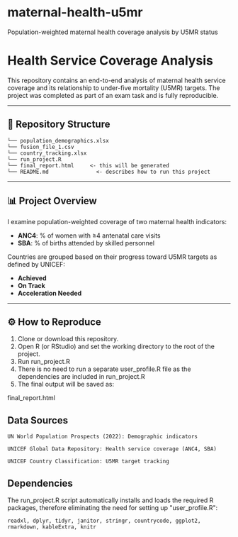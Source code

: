 # maternal-health-u5mr
Population-weighted maternal health coverage analysis by U5MR status

# Health Service Coverage Analysis

This repository contains an end-to-end analysis of maternal health service coverage and its relationship to under-five mortality (U5MR) targets. The project was completed as part of an exam task and is fully reproducible.

---

## 📁 Repository Structure

```
└── population_demographics.xlsx
└── fusion_file_1.csv
└── country_tracking.xlsx
└── run_project.R
└── final_report.html     <- this will be generated
└── README.md               <- describes how to run this project
```

---

## 📊 Project Overview

I examine population-weighted coverage of two maternal health indicators:
- **ANC4**: % of women with ≥4 antenatal care visits
- **SBA**: % of births attended by skilled personnel

Countries are grouped based on their progress toward U5MR targets as defined by UNICEF:
- **Achieved**
- **On Track**
- **Acceleration Needed**

---

## ⚙️ How to Reproduce

1. Clone or download this repository.
2. Open R (or RStudio) and set the working directory to the root of the project.
3. Run run_project.R
4. There is no need to run a separate user_profile.R file as the dependencies are included in run_project.R
5. The final output will be saved as:

  final_report.html


## Data Sources

    UN World Population Prospects (2022): Demographic indicators

    UNICEF Global Data Repository: Health service coverage (ANC4, SBA)

    UNICEF Country Classification: U5MR target tracking

## Dependencies

The run_project.R script automatically installs and loads the required R packages, therefore eliminating the need for setting up "user_profile.R":

    readxl, dplyr, tidyr, janitor, stringr, countrycode, ggplot2, rmarkdown, kableExtra, knitr

